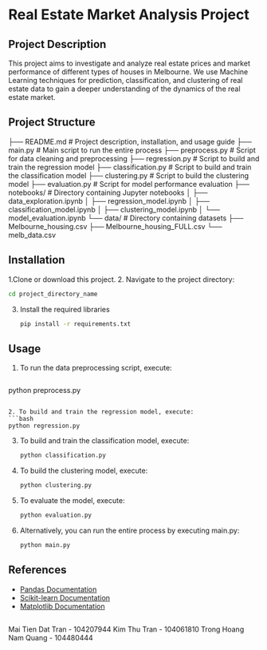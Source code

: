 # Real Estate Market Analysis Project


## Project Description
This project aims to investigate and analyze real estate prices and market performance of different types of houses in Melbourne. We use Machine Learning techniques for prediction, classification, and clustering of real estate data to gain a deeper understanding of the dynamics of the real estate market.

## Project Structure
├── README.md                                # Project description, installation, and usage guide
├── main.py                                  # Main script to run the entire process
├── preprocess.py                            # Script for data cleaning and preprocessing
├── regression.py                            # Script to build and train the regression model
├── classification.py                        # Script to build and train the classification model
├── clustering.py                            # Script to build the clustering model
├── evaluation.py                            # Script for model performance evaluation
├── notebooks/                               # Directory containing Jupyter notebooks
│   ├── data_exploration.ipynb
│   ├── regression_model.ipynb
│   ├── classification_model.ipynb
│   ├── clustering_model.ipynb
│   └── model_evaluation.ipynb
└── data/                                    # Directory containing datasets
    ├── Melbourne_housing.csv
    ├── Melbourne_housing_FULL.csv
    └── melb_data.csv


## Installation
1.Clone or download this project.
2. Navigate to the project directory:
   ```bash
  cd project_directory_name

   ```
3. Install the required libraries
   ```bash
   pip install -r requirements.txt
   ```

## Usage
1. To run the data preprocessing script, execute:
   ```bash
  python preprocess.py

   ```
   
2. To build and train the regression model, execute:
   ```bash  
   python regression.py
   ```

3. To build and train the classification model, execute:
   ```bash
   python classification.py
   ```

4. To build the clustering model, execute:
   ```bash
   python clustering.py
   ```

5. To evaluate the model, execute:
   ```bash
   python evaluation.py
   ```

6. Alternatively, you can run the entire process by executing main.py:
   ```bash
   python main.py
   ```

## References
- [Pandas Documentation](https://pandas.pydata.org/pandas-docs/stable/)
- [Scikit-learn Documentation](https://scikit-learn.org/stable/documentation.html)
- [Matplotlib Documentation](https://matplotlib.org/stable/contents.html)

## 
Mai Tien Dat Tran - 104207944
Kim Thu Tran - 104061810
Trong Hoang Nam Quang - 104480444 